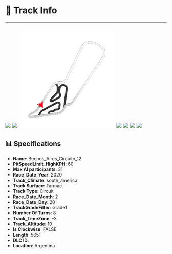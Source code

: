 # 🏁 Track Info

---
![](image_1.jpg)
![](image_2.jpg)
![](image_3.jpg)
![](image_4.jpg)
![](image_5.jpg)
![](image_6.jpg)
![](image_7.jpg)
---

## 📊 Specifications

- **Name**: Buenos_Aires_Circuito_12
- **PitSpeedLimit_HighKPH**: 60
- **Max AI participants**: 31
- **Race_Date_Year**: 2020
- **Track_Climate**: south_america
- **Track Surface**: Tarmac
- **Track Type**: Circuit
- **Race_Date_Month**: 2
- **Race_Date_Day**: 20
- **TrackGradeFilter**: Grade1
- **Number Of Turns**: 8
- **Track_TimeZone**: -3
- **Track_Altitude**: 10
- **Is Clockwise**: FALSE
- **Length**: 5651
- **DLC ID**: 
- **Location**: Argentina
